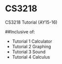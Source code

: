 # CS3218
CS3218 Tutorial (AY15-16)

##Inclusive of:
* Tutorial 1 Calculator
* Tutorial 2 Graphing
* Tutorial 3 Sound
* Tutorial 4 Calculus
